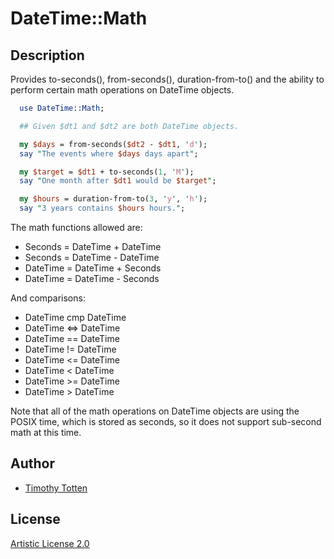 # DateTime::Math

## Description

Provides to-seconds(), from-seconds(), duration-from-to() and the ability
to perform certain math operations on DateTime objects.

```perl
  use DateTime::Math;

  ## Given $dt1 and $dt2 are both DateTime objects.

  my $days = from-seconds($dt2 - $dt1, 'd');
  say "The events where $days days apart";

  my $target = $dt1 + to-seconds(1, 'M');
  say "One month after $dt1 would be $target";

  my $hours = duration-from-to(3, 'y', 'h');
  say "3 years contains $hours hours.";
```

The math functions allowed are:

 * Seconds = DateTime + DateTime
 * Seconds = DateTime - DateTime
 * DateTime = DateTime + Seconds
 * DateTime = DateTime - Seconds

And comparisons:

 * DateTime cmp DateTime
 * DateTime <=> DateTime
 * DateTime == DateTime
 * DateTime != DateTime
 * DateTime <= DateTime
 * DateTime < DateTime
 * DateTime >= DateTime
 * DateTime > DateTime

Note that all of the math operations on DateTime objects are using the
POSIX time, which is stored as seconds, so it does not support sub-second
math at this time.

## Author

 * [Timothy Totten](https://github.com/supernovus/)

## License

[Artistic License 2.0](http://www.perlfoundation.org/artistic_license_2_0)

